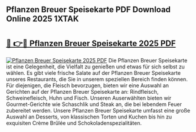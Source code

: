 ## Pflanzen Breuer Speisekarte PDF Download Online 2025 1XTAK

# <h2><a href="http://gc7z6o.nevu.top/?p=Pflanzen+Breuer+Speisekarte">🔗 👉🔴 Pflanzen Breuer Speisekarte 2025 PDF</a></h2>

[![Pflanzen Breuer Speisekarte 2025 PDF](https://i.imgur.com/dBaPXMq.png)](http://gc7z6o.nevu.top/?p=Pflanzen+Breuer+Speisekarte)
Die Pflanzen Breuer Speisekarte ist eine Gelegenheit, die Vielfalt zu genießen und etwas für sich selbst zu wählen. Es gibt viele frische Salate auf der Pflanzen Breuer Speisekarte unseres Restaurants, die Sie in unserem speziellen Bereich finden können. Für diejenigen, die Fleisch bevorzugen, bieten wir eine Auswahl an Gerichten auf der Pflanzen Breuer Speisekarte an: Rindfleisch, Schweinefleisch, Huhn und Fisch. Unseren Auserwählten bieten wir Gourmet-Gerichte wie Schaschlik und Steak an, die bei lebendem Feuer zubereitet werden. Unsere Pflanzen Breuer Speisekarte umfasst eine große Auswahl an Desserts, von klassischen Torten und Kuchen bis hin zu exquisiten Crème Brûlée und Schokoladenspezialitäten.
